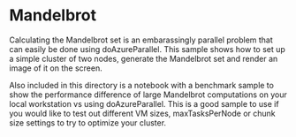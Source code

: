 # Mandelbrot

Calculating the Mandelbrot set is an embarassingly parallel problem that can easily be done using doAzureParallel. This sample shows how to set up a simple cluster of two nodes, generate the Mandelbrot set and render an image of it on the screen.

Also included in this directory is a notebook with a benchmark sample to show the performance difference of large Mandelbrot computations on your local workstation vs using doAzureParallel. This is a good sample to use if you would like to test out different VM sizes, maxTasksPerNode or chunk size settings to try to optimize your cluster.
